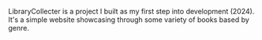 LibraryCollecter is a project I built as my first step into development (2024).
It's a simple website showcasing through some variety of books based by genre.

